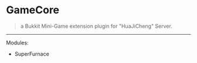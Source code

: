 # GameCore
> a Bukkit Mini-Game extension plugin for "HuaJiCheng" Server.
---

Modules:
- SuperFurnace
